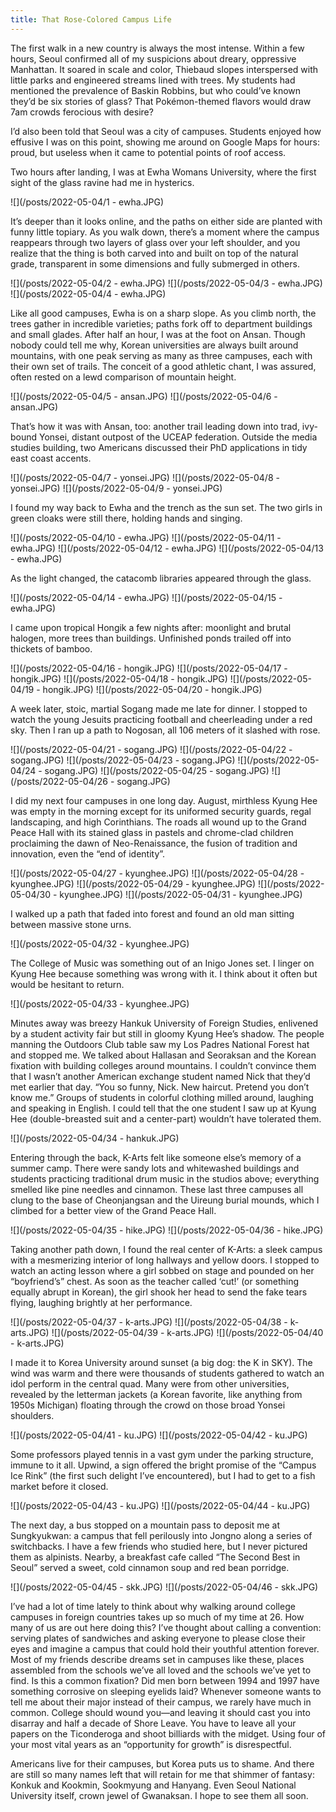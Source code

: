 ```yaml
---
title: That Rose-Colored Campus Life
---
```

The first walk in a new country is always the most intense. Within a few hours, Seoul confirmed all of my suspicions about dreary, oppressive Manhattan. It soared in scale and color, Thiebaud slopes interspersed with little parks and engineered streams lined with trees. My students had mentioned the prevalence of Baskin Robbins, but who could’ve known they’d be six stories of glass? That Pokémon-themed flavors would draw 7am crowds ferocious with desire?

I’d also been told that Seoul was a city of campuses. Students enjoyed how effusive I was on this point, showing me around on Google Maps for hours: proud, but useless when it came to potential points of roof access.

Two hours after landing, I was at Ewha Womans University, where the first sight of the glass ravine had me in hysterics.

![](/posts/2022-05-04/1 - ewha.JPG)

It’s deeper than it looks online, and the paths on either side are planted with funny little topiary. As you walk down, there’s a moment where the campus reappears through two layers of glass over your left shoulder, and you realize that the thing is both carved into and built on top of the natural grade, transparent in some dimensions and fully submerged in others.

![](/posts/2022-05-04/2 - ewha.JPG)
![](/posts/2022-05-04/3 - ewha.JPG)
![](/posts/2022-05-04/4 - ewha.JPG)

Like all good campuses, Ewha is on a sharp slope. As you climb north, the trees gather in incredible varieties; paths fork off to department buildings and small glades. After half an hour, I was at the foot on Ansan. Though nobody could tell me why, Korean universities are always built around mountains, with one peak serving as many as three campuses, each with their own set of trails. The conceit of a good athletic chant, I was assured, often rested on a lewd comparison of mountain height.

![](/posts/2022-05-04/5 - ansan.JPG)
![](/posts/2022-05-04/6 - ansan.JPG)

That’s how it was with Ansan, too: another trail leading down into trad, ivy-bound Yonsei, distant outpost of the UCEAP federation. Outside the media studies building, two Americans discussed their PhD applications in tidy east coast accents.

![](/posts/2022-05-04/7 - yonsei.JPG)
![](/posts/2022-05-04/8 - yonsei.JPG)
![](/posts/2022-05-04/9 - yonsei.JPG)

I found my way back to Ewha and the trench as the sun set. The two girls in green cloaks were still there, holding hands and singing. 

![](/posts/2022-05-04/10 - ewha.JPG)
![](/posts/2022-05-04/11 - ewha.JPG)
![](/posts/2022-05-04/12 - ewha.JPG)
![](/posts/2022-05-04/13 - ewha.JPG)

As the light changed, the catacomb libraries appeared through the glass.

![](/posts/2022-05-04/14 - ewha.JPG)
![](/posts/2022-05-04/15 - ewha.JPG)

I came upon tropical Hongik a few nights after: moonlight and brutal halogen, more trees than buildings. Unfinished ponds trailed off into thickets of bamboo.

![](/posts/2022-05-04/16 - hongik.JPG)
![](/posts/2022-05-04/17 - hongik.JPG)
![](/posts/2022-05-04/18 - hongik.JPG)
![](/posts/2022-05-04/19 - hongik.JPG)
![](/posts/2022-05-04/20 - hongik.JPG)

A week later, stoic, martial Sogang made me late for dinner. I stopped to watch the young Jesuits practicing football and cheerleading under a red sky. Then I ran up a path to Nogosan, all 106 meters of it slashed with rose. 

![](/posts/2022-05-04/21 - sogang.JPG)
![](/posts/2022-05-04/22 - sogang.JPG)
![](/posts/2022-05-04/23 - sogang.JPG)
![](/posts/2022-05-04/24 - sogang.JPG)
![](/posts/2022-05-04/25 - sogang.JPG)
![](/posts/2022-05-04/26 - sogang.JPG)

I did my next four campuses in one long day. August, mirthless Kyung Hee was empty in the morning except for its uniformed security guards, regal landscaping, and high Corinthians. The roads all wound up to the Grand Peace Hall with its stained glass in pastels and chrome-clad children proclaiming the dawn of Neo-Renaissance, the fusion of tradition and innovation, even the “end of identity”.

![](/posts/2022-05-04/27 - kyunghee.JPG)
![](/posts/2022-05-04/28 - kyunghee.JPG)
![](/posts/2022-05-04/29 - kyunghee.JPG)
![](/posts/2022-05-04/30 - kyunghee.JPG)
![](/posts/2022-05-04/31 - kyunghee.JPG)

I walked up a path that faded into forest and found an old man sitting between massive stone urns.

![](/posts/2022-05-04/32 - kyunghee.JPG)

The College of Music was something out of an Inigo Jones set. I linger on Kyung Hee because something was wrong with it. I think about it often but would be hesitant to return.

![](/posts/2022-05-04/33 - kyunghee.JPG)

Minutes away was breezy Hankuk University of Foreign Studies, enlivened by a student activity fair but still in gloomy Kyung Hee’s shadow. The people manning the Outdoors Club table saw my Los Padres National Forest hat and stopped me. We talked about Hallasan and Seoraksan and the Korean fixation with building colleges around mountains. I couldn’t convince them that I wasn’t another American exchange student named Nick that they’d met earlier that day. “You so funny, Nick. New haircut. Pretend you don’t know me.” Groups of students in colorful clothing milled around, laughing and speaking in English. I could tell that the one student I saw up at Kyung Hee (double-breasted suit and a center-part) wouldn’t have tolerated them.

![](/posts/2022-05-04/34 - hankuk.JPG)

Entering through the back, K-Arts felt like someone else’s memory of a summer camp. There were sandy lots and whitewashed buildings and students practicing traditional drum music in the studios above; everything smelled like pine needles and cinnamon. These last three campuses all clung to the base of Cheonjangsan and the Uireung burial mounds, which I climbed for a better view of the Grand Peace Hall.

![](/posts/2022-05-04/35 - hike.JPG)
![](/posts/2022-05-04/36 - hike.JPG)

Taking another path down, I found the real center of K-Arts: a sleek campus with a mesmerizing interior of long hallways and yellow doors. I stopped to watch an acting lesson where a girl sobbed on stage and pounded on her “boyfriend’s” chest. As soon as the teacher called ‘cut!’ (or something equally abrupt in Korean), the girl shook her head to send the fake tears flying, laughing brightly at her performance.

![](/posts/2022-05-04/37 - k-arts.JPG)
![](/posts/2022-05-04/38 - k-arts.JPG)
![](/posts/2022-05-04/39 - k-arts.JPG)
![](/posts/2022-05-04/40 - k-arts.JPG)

I made it to Korea University around sunset (a big dog: the K in SKY). The wind was warm and there were thousands of students gathered to watch an idol perform in the central quad. Many were from other universities, revealed by the letterman jackets (a Korean favorite, like anything from 1950s Michigan) floating through the crowd on those broad Yonsei shoulders.

![](/posts/2022-05-04/41 - ku.JPG)
![](/posts/2022-05-04/42 - ku.JPG)

Some professors played tennis in a vast gym under the parking structure, immune to it all. Upwind, a sign offered the bright promise of the “Campus Ice Rink” (the first such delight I’ve encountered), but I had to get to a fish market before it closed.

![](/posts/2022-05-04/43 - ku.JPG)
![](/posts/2022-05-04/44 - ku.JPG)

The next day, a bus stopped on a mountain pass to deposit me at Sungkyukwan: a campus that fell perilously into Jongno along a series of switchbacks. I have a few friends who studied here, but I never pictured them as alpinists. Nearby, a breakfast cafe called “The Second Best in Seoul” served a sweet, cold cinnamon soup and red bean porridge.

![](/posts/2022-05-04/45 - skk.JPG)
![](/posts/2022-05-04/46 - skk.JPG)

I’ve had a lot of time lately to think about why walking around college campuses in foreign countries takes up so much of my time at 26. How many of us are out here doing this? I’ve thought about calling a convention: serving plates of sandwiches and asking everyone to please close their eyes and imagine a campus that could hold their youthful attention forever. Most of my friends describe dreams set in campuses like these, places assembled from the schools we’ve all loved and the schools we’ve yet to find. Is this a common fixation? Did men born between 1994 and 1997 have something corrosive on sleeping eyelids laid? Whenever someone wants to tell me about their major instead of their campus, we rarely have much in common. College should wound you—and leaving it should cast you into disarray and half a decade of Shore Leave. You have to leave all your papers on the Ticonderoga and shoot billiards with the midget. Using four of your most vital years as an “opportunity for growth” is disrespectful.

Americans live for their campuses, but Korea puts us to shame. And there are still so many names left that will retain for me that shimmer of fantasy: Konkuk and Kookmin, Sookmyung and Hanyang. Even Seoul National University itself, crown jewel of Gwanaksan. I hope to see them all soon.
